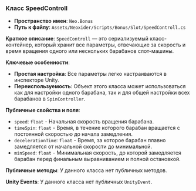 ﻿### Класс SpeedControll
- **Пространство имен**: `Neo.Bonus`
- **Путь к файлу**: `Assets/Neoxider/Scripts/Bonus/Slot/SpeedControll.cs`

**Краткое описание**:
`SpeedControll` — это сериализуемый класс-контейнер, который хранит все параметры, отвечающие за скорость и время вращения одного или нескольких барабанов слот-машины.

**Ключевые особенности**:
- **Простая настройка**: Все параметры легко настраиваются в инспекторе Unity.
- **Переиспользуемость**: Объект этого класса может использоваться как для настройки одного барабана, так и для общей настройки всех барабанов в `SpinController`.

**Публичные свойства и поля**:
- `speed`: `float` - Начальная скорость вращения барабана.
- `timeSpin`: `float` - Время, в течение которого барабан вращается с постоянной скоростью до начала замедления.
- `decelerationTime`: `float` - Время, за которое барабан плавно замедляется от начальной скорости до минимальной.
- `minSpeed`: `float` - Минимальная скорость, до которой замедляется барабан перед финальным выравниванием и полной остановкой.

**Публичные методы**:
У данного класса нет публичных методов.

**Unity Events**:
У данного класса нет публичных `UnityEvent`.
